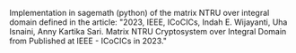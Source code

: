 Implementation in sagemath (python) of the matrix NTRU over integral domain defined in the article: "2023, IEEE, ICoCICs, Indah E. Wijayanti, Uha Isnaini, Anny Kartika Sari. Matrix NTRU Cryptosystem over Integral Domain from Published at IEEE - ICoCICs in 2023."